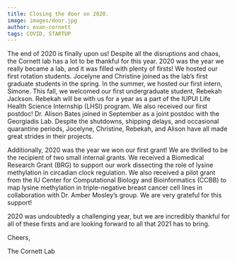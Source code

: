 ```yaml
---
title: Closing the door on 2020.
image: images/door.jpg
author: evan-cornett
tags: COVID, STARTUP
---
```


The end of 2020 is finally upon us! Despite all the disruptions and chaos, the Cornett lab has a lot to be thankful for this year. 2020 was the year we really became a lab, and it was filled with plenty of firsts! We hosted our first rotation students. Jocelyne and Christine joined as the lab’s first graduate students in the spring. In the summer, we hosted our first intern, Simone. This fall, we welcomed our first undergraduate student, Rebekah Jackson. Rebekah will be with us for a year as a part of the IUPUI Life Health Science Internship (LHSI) program. We also received our first postdoc! Dr. Alison Bates joined in September as a joint postdoc with the Georgiadis Lab. Despite the shutdowns, shipping delays, and occasional quarantine periods, Jocelyne, Christine, Rebekah, and Alison have all made great strides in their projects. 

Additionally, 2020 was the year we won our first grant! We are thrilled to be the recipient of two small internal grants. We received a Biomedical Research Grant (BRG) to support our work dissecting the role of lysine methylation in circadian clock regulation. We also received a pilot grant from the IU Center for Computational Biology and Bioinformatics (CCBB) to map lysine methylation in triple-negative breast cancer cell lines in collaboration with Dr. Amber Mosley’s group.  We are very grateful for this support!

2020 was undoubtedly a challenging year, but we are incredibly thankful for all of these firsts and are looking forward to all that 2021 has to bring. 

Cheers,

The Cornett Lab
